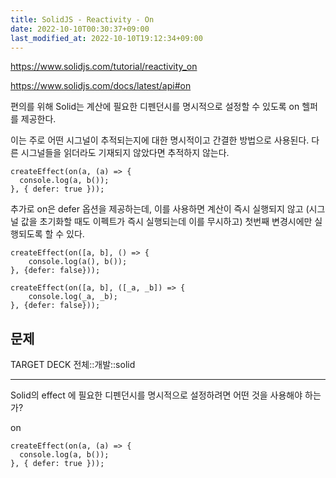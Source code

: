 ```yaml
---
title: SolidJS - Reactivity - On
date: 2022-10-10T00:30:37+09:00
last_modified_at: 2022-10-10T19:12:34+09:00
---
```


https://www.solidjs.com/tutorial/reactivity_on

https://www.solidjs.com/docs/latest/api#on

편의를 위해 Solid는 계산에 필요한 디펜던시를 명시적으로 설정할 수 있도록 on 헬퍼를 제공한다.

이는 주로 어떤 시그널이 추적되는지에 대한 명시적이고 간결한 방법으로 사용된다. 다른 시그널들을 읽더라도 기재되지 않았다면 추적하지 않는다.

```tsx
createEffect(on(a, (a) => {
  console.log(a, b());
}, { defer: true }));
```

추가로 on은 defer 옵션을 제공하는데, 이를 사용하면 계산이 즉시 실행되지 않고 (시그널 값을 초기화할 때도 이펙트가 즉시 실행되는데 이를 무시하고) 첫번째 변경시에만 실행되도록 할 수 있다.

```tsx
createEffect(on([a, b], () => {
	console.log(a(), b());
}, {defer: false}));

createEffect(on([a, b], ([_a, _b]) => {
	console.log(_a, _b);
}, {defer: false}));
```

## 문제

TARGET DECK
전체::개발::solid

---

<!--ankiQ-->

Solid의 effect 에 필요한 디펜던시를 명시적으로 설정하려면 어떤 것을 사용해야 하는가?

<!--ankiA-->

on

```tsx
createEffect(on(a, (a) => {
  console.log(a, b());
}, { defer: true }));
```

<!--ankiE-->
<!--ID: 1665050636459-->
